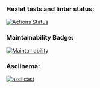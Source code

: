 ### Hexlet tests and linter status:
[![Actions Status](https://github.com/bearBenjamin/frontend-project-44/workflows/hexlet-check/badge.svg)](https://github.com/bearBenjamin/frontend-project-44/actions)
### Maintainability Badge:
[![Maintainability](https://api.codeclimate.com/v1/badges/e98323661123421a2b34/maintainability)](https://codeclimate.com/github/bearBenjamin/frontend-project-44/maintainability)
### Asciinema:
[![asciicast](https://asciinema.org/a/574859.svg)](https://asciinema.org/a/574859)
